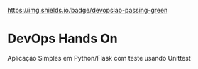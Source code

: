 https://img.shields.io/badge/devopslab-passing-green
# DevOps Hands On
Aplicação Simples em Python/Flask com teste usando Unittest
